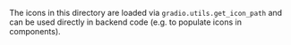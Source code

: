 The icons in this directory are loaded via `gradio.utils.get_icon_path` and
can be used directly in backend code (e.g. to populate icons in components).